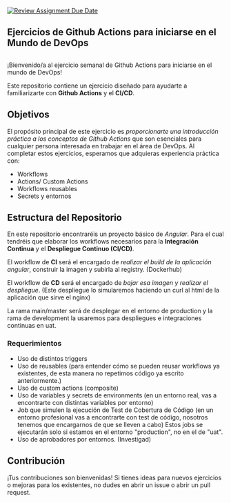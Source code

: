 [![Review Assignment Due Date](https://classroom.github.com/assets/deadline-readme-button-24ddc0f5d75046c5622901739e7c5dd533143b0c8e959d652212380cedb1ea36.svg)](https://classroom.github.com/a/2Gbn4SLJ)
## Ejercicios de Github Actions  para iniciarse en el Mundo de DevOps
##
¡Bienvenido/a al ejercicio semanal de Github Actions para iniciarse en el mundo de DevOps!

Este repositorio contiene un ejercicio diseñado para ayudarte a familiarizarte con __Github Actions__ y el __CI/CD__.

## Objetivos

El propósito principal de este ejercicio es _proporcionarte una introducción práctica a los conceptos de Github Actions_ que son esenciales para cualquier persona interesada en trabajar en el área de DevOps. Al completar estos ejercicios, esperamos que adquieras experiencia práctica con:

- Workflows
- Actions/ Custom Actions
- Workflows reusables
- Secrets y entornos

## Estructura del Repositorio

En este repositorio encontraréis un proyecto básico de _Angular_. Para el cual tendréis que elaborar los workflows necesarios para la __Integración Continua__ y el __Despliegue Continuo (CI/CD)__.

El workflow de __CI__ será el encargado de _realizar el build de la aplicación angular_, construir la imagen y subirla al registry. (Dockerhub)

El workflow de __CD__ será el encargado de _bajar esa imagen y realizar el despliegue_. (Este despliegue lo simularemos haciendo un curl al html de la aplicación que sirve el nginx)

La rama main/master será de desplegar en el entorno de production y la rama de development la usaremos para despliegues e integraciones continuas en uat.

### Requerimientos

- Uso de distintos triggers
- Uso de reusables (para entender cómo se pueden reusar workflows ya existentes, de esta manera no repetimos código ya escrito anteriormente.)
- Uso de custom actions (composite)
- Uso de variables y secrets de environments (en un entorno real, vas a encontrarte con distintas variables por entorno)
- Job que simulen la ejecución de Test de Cobertura de Código (en un entorno profesional vas a encontrarte con test de código, nosotros tenemos que encargarnos de que se lleven a cabo) Estos jobs se ejecutarán solo si estamos en el entorno "production", no en el de "uat".
- Uso de aprobadores por entornos. (Investigad)

## Contribución

¡Tus contribuciones son bienvenidas! Si tienes ideas para nuevos ejercicios o mejoras para los existentes, no dudes en abrir un issue o abrir un pull request.
